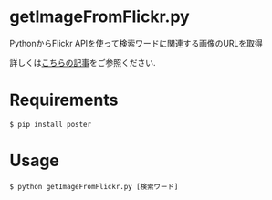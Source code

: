 # getImageFromFlickr.py
PythonからFlickr APIを使って検索ワードに関連する画像のURLを取得

詳しくは[こちらの記事](http://qiita.com/ichiroex/items/605fec47b3188b31bd53)をご参照ください.


# Requirements
    $ pip install poster

# Usage
    $ python getImageFromFlickr.py [検索ワード]

